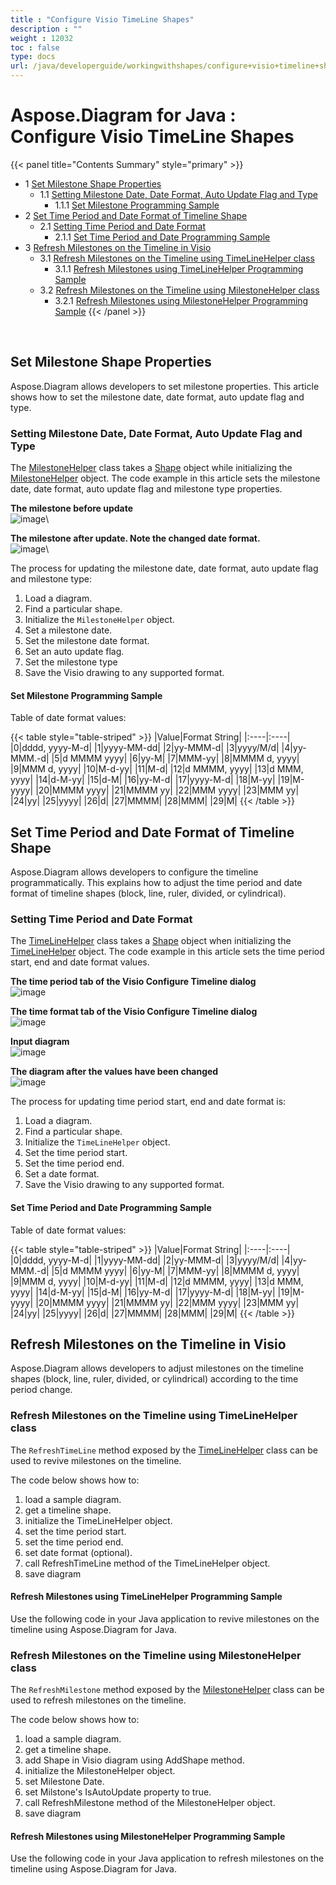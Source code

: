 ```yaml
---
title : "Configure Visio TimeLine Shapes" 
description : "" 
weight : 12032 
toc : false
type: docs
url: /java/developerguide/workingwithshapes/configure+visio+timeline+shapes/
---
```


# Aspose.Diagram for Java : Configure Visio TimeLine Shapes


{{< panel title="Contents Summary" style="primary" >}}
*   1 [Set Milestone Shape Properties](#set-milestone-shape-properties)
    *   1.1 [Setting Milestone Date, Date Format, Auto Update Flag and Type](#setting-milestone-date,-date-format,-auto-update-flag-and-type)
        *   1.1.1 [Set Milestone Programming Sample](#set-milestone-programming-sample)
*   2 [Set Time Period and Date Format of Timeline Shape](#set-time-period-and-date-format-of-timeline-shape)
    *   2.1 [Setting Time Period and Date Format](#setting-time-period-and-date-format)
        *   2.1.1 [Set Time Period and Date Programming Sample](#set-time-period-and-date-programming-sample)
*   3 [Refresh Milestones on the Timeline in Visio](#refresh-milestones-on-the-timeline-in-visio)
    *   3.1 [Refresh Milestones on the Timeline using TimeLineHelper class](#refresh-milestones-on-the-timeline-using-timelinehelper-class)
        *   3.1.1 [Refresh Milestones using TimeLineHelper Programming Sample](#refresh-milestones-using-timelinehelper-programming-sample)
    *   3.2 [Refresh Milestones on the Timeline using MilestoneHelper class](#refresh-milestones-on-the-timeline-using-milestonehelper-class)
        *   3.2.1 [Refresh Milestones using MilestoneHelper Programming Sample](#refresh-milestones-using-milestonehelper-programming-sample)
{{< /panel >}}
 

 

## Set Milestone Shape Properties

Aspose.Diagram allows developers to set milestone properties. This article shows how to set the milestone date, date format, auto update flag and type.

### Setting Milestone Date, Date Format, Auto Update Flag and Type

The [MilestoneHelper](http://www.aspose.com/api/java/diagram/com.aspose.diagram/classes/milestonehelper) class takes a [Shape](http://www.aspose.com/api/java/diagram/com.aspose.diagram/classes/Shape) object while initializing the [MilestoneHelper](http://www.aspose.com/api/java/diagram/com.aspose.diagram/classes/milestonehelper) object. The code example in this article sets the milestone date, date format, auto update flag and milestone type properties.

**The milestone before update**  
![image](http://i.imgur.com/XulWyBC.png)\\

**The milestone after update. Note the changed date format.**  
![image](http://i.imgur.com/cMJQNch.png)\\

The process for updating the milestone date, date format, auto update flag and milestone type:

1.  Load a diagram.
2.  Find a particular shape.
3.  Initialize the `MilestoneHelper` object.
4.  Set a milestone date.
5.  Set the milestone date format.
6.  Set an auto update flag.
7.  Set the milestone type
8.  Save the Visio drawing to any supported format.

#### Set Milestone Programming Sample

  
Table of date format values:

{{< table style="table-striped" >}}
|Value|Format String|
|:----|:----|
|0|dddd, yyyy-M-d|
|1|yyyy-MM-dd|
|2|yy-MMM-d|
|3|yyyy/M/d|
|4|yy-MMM.-d|
|5|d MMMM yyyy|
|6|yy-M|
|7|MMM-yy|
|8|MMMM d, yyyy|
|9|MMM d, yyyy|
|10|M-d-yy|
|11|M-d|
|12|d MMMM, yyyy|
|13|d MMM, yyyy|
|14|d-M-yy|
|15|d-M|
|16|yy-M-d|
|17|yyyy-M-d|
|18|M-yy|
|19|M-yyyy|
|20|MMMM yyyy|
|21|MMMM yy|
|22|MMM yyyy|
|23|MMM yy|
|24|yy|
|25|yyyy|
|26|d|
|27|MMMM|
|28|MMM|
|29|M|
{{< /table >}}

## Set Time Period and Date Format of Timeline Shape

Aspose.Diagram allows developers to configure the timeline programmatically. This explains how to adjust the time period and date format of timeline shapes (block, line, ruler, divided, or cylindrical).

### Setting Time Period and Date Format

The [TimeLineHelper](http://www.aspose.com/api/java/diagram/com.aspose.diagram/classes/timelinehelper) class takes a [Shape](http://www.aspose.com/api/java/diagram/com.aspose.diagram/classes/Shape) object when initializing the [TimeLineHelper](http://www.aspose.com/api/java/diagram/com.aspose.diagram/classes/timelinehelper) object. The code example in this article sets the time period start, end and date format values.

**The time period tab of the Visio Configure Timeline dialog**  
![image](http://i.imgur.com/nHth3W8.png)

**The time format tab of the Visio Configure Timeline dialog**  
![image](http://i.imgur.com/TxFKc1K.png)

**Input diagram**  
![image](https://docs2.aspose.com/diagram/java/attachments/18612696/18808940.png)

**The diagram after the values have been changed**  
![image](https://docs2.aspose.com/diagram/java/attachments/18612696/18808941.png)

The process for updating time period start, end and date format is:

1.  Load a diagram.
2.  Find a particular shape.
3.  Initialize the `TimeLineHelper` object.
4.  Set the time period start.
5.  Set the time period end.
6.  Set a date format.
7.  Save the Visio drawing to any supported format.

#### Set Time Period and Date Programming Sample

  
Table of date format values:

{{< table style="table-striped" >}}
|Value|Format String|
|:----|:----|
|0|dddd, yyyy-M-d|
|1|yyyy-MM-dd|
|2|yy-MMM-d|
|3|yyyy/M/d|
|4|yy-MMM.-d|
|5|d MMMM yyyy|
|6|yy-M|
|7|MMM-yy|
|8|MMMM d, yyyy|
|9|MMM d, yyyy|
|10|M-d-yy|
|11|M-d|
|12|d MMMM, yyyy|
|13|d MMM, yyyy|
|14|d-M-yy|
|15|d-M|
|16|yy-M-d|
|17|yyyy-M-d|
|18|M-yy|
|19|M-yyyy|
|20|MMMM yyyy|
|21|MMMM yy|
|22|MMM yyyy|
|23|MMM yy|
|24|yy|
|25|yyyy|
|26|d|
|27|MMMM|
|28|MMM|
|29|M|
{{< /table >}}

## Refresh Milestones on the Timeline in Visio

Aspose.Diagram allows developers to adjust milestones on the timeline shapes (block, line, ruler, divided, or cylindrical) according to the time period change.

### Refresh Milestones on the Timeline using TimeLineHelper class

The `RefreshTimeLine` method exposed by the [TimeLineHelper](http://www.aspose.com/api/java/diagram/com.aspose.diagram/classes/timelinehelper) class can be used to revive milestones on the timeline.

The code below shows how to:

1.  load a sample diagram.
2.  get a timeline shape.
3.  initialize the TimeLineHelper object.
4.  set the time period start.
5.  set the time period end.
6.  set date format (optional).
7.  call RefreshTimeLine method of the TimeLineHelper object.
8.  save diagram

#### Refresh Milestones using TimeLineHelper Programming Sample

Use the following code in your Java application to revive milestones on the timeline using Aspose.Diagram for Java.

### Refresh Milestones on the Timeline using MilestoneHelper class

The `RefreshMilestone` method exposed by the [MilestoneHelper](http://www.aspose.com/api/java/diagram/com.aspose.diagram/classes/milestonehelper) class can be used to refresh milestones on the timeline.

The code below shows how to:

1.  load a sample diagram.
2.  get a timeline shape.
3.  add Shape in Visio diagram using AddShape method.
4.  initialize the MilestoneHelper object.
5.  set Milestone Date.
6.  set Milstone's IsAutoUpdate property to true.
7.  call RefreshMilestone method of the MilestoneHelper object.
8.  save diagram

#### Refresh Milestones using MilestoneHelper Programming Sample

Use the following code in your Java application to refresh milestones on the timeline using Aspose.Diagram for Java.

